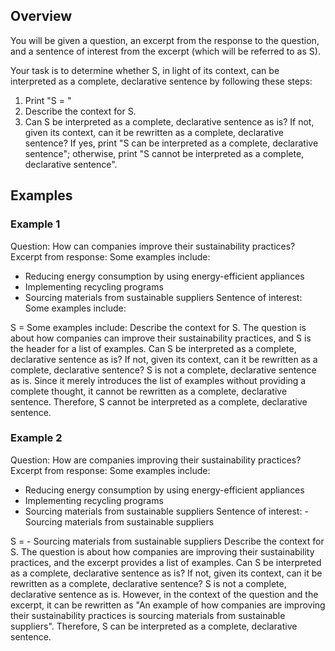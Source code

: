 ## Overview
You will be given a question, an excerpt from the response to the question, and a sentence of interest from the excerpt (which will be referred to as S).

Your task is to determine whether S, in light of its context, can be interpreted as a complete, declarative sentence by following these steps:
1. Print "S = <insert sentence of interest here EXACTLY as written>"
2. Describe the context for S. 
3. Can S be interpreted as a complete, declarative sentence as is? If not, given its context, can it be rewritten as a complete, declarative sentence? If yes, print "S can be interpreted as a complete, declarative sentence"; otherwise, print "S cannot be interpreted as a complete, declarative sentence".

## Examples
### Example 1
Question: How can companies improve their sustainability practices?
Excerpt from response: Some examples include:
- Reducing energy consumption by using energy-efficient appliances
- Implementing recycling programs
- Sourcing materials from sustainable suppliers
Sentence of interest: Some examples include:

S = Some examples include:
Describe the context for S. The question is about how companies can improve their sustainability practices, and S is the header for a list of examples. 
Can S be interpreted as a complete, declarative sentence as is? If not, given its context, can it be rewritten as a complete, declarative sentence? S is not a complete, declarative sentence as is. Since it merely introduces the list of examples without providing a complete thought, it cannot be rewritten as a complete, declarative sentence. Therefore, S cannot be interpreted as a 
complete, declarative sentence.
 
### Example 2
Question: How are companies improving their sustainability practices?
Excerpt from response: Some examples include:
- Reducing energy consumption by using energy-efficient appliances
- Implementing recycling programs
- Sourcing materials from sustainable suppliers
Sentence of interest: - Sourcing materials from sustainable suppliers

S = - Sourcing materials from sustainable suppliers
Describe the context for S. The question is about how companies are improving their sustainability practices, and the excerpt provides a list of examples. 
Can S be interpreted as a complete, declarative sentence as is? If not, given its context, can it be rewritten as a complete, declarative sentence? S is not a complete, declarative sentence as is. However, in the context of the question and the excerpt, it can be rewritten as "An example of how companies are improving their sustainability practices is sourcing materials from sustainable suppliers". Therefore, S can be interpreted as a complete, declarative sentence.